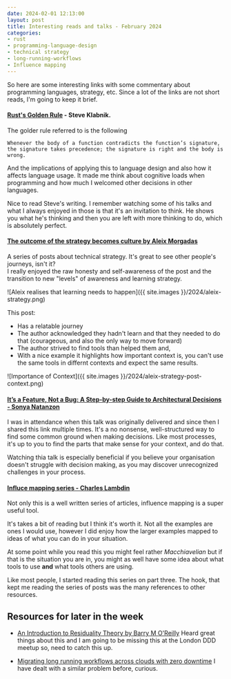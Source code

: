 ```yaml
---
date: 2024-02-01 12:13:00
layout: post
title: Interesting reads and talks - February 2024 
categories:
- rust
- programming-language-design
- technical strategy
- long-running-workflows
- Influence mapping
---
```



So here are some interesting links with some commentary about programming languages, strategy, etc. Since a lot of the links are not short reads, I'm going to keep it brief.


#### [Rust's Golden Rule](https://steveklabnik.com/writing/rusts-golden-rule) - Steve Klabnik. 

The golder rule referred to is the following

    Whenever the body of a function contradicts the function’s signature, the signature takes precedence; the signature is right and the body is wrong.

And the implications of applying this to language design and also how it affects language usage. It made me think about cognitive loads when programming and how much I welcomed other decisions in other languages. 

Nice to read Steve's writing. I remember watching some of his talks and what I always enjoyed in those is that it's an invitation to think. He shows you what he's thinking and then you are left with more thinking to do, which is absolutely perfect. 




#### [The outcome of the strategy becomes culture  by Aleix Morgadas](https://learnings.aleixmorgadas.dev/p/the-outcome-of-the-strategy-becomes)

A series of posts about technical strategy. It's great to see other people's journeys, isn't it?  
I really enjoyed the raw honesty and self-awareness of the post and the transition to new "levels" of awareness and learning strategy. 

![Aleix realises that learning needs to happen]({{ site.images }}/2024/aleix-strategy.png)

This post:

* Has a relatable journey
* The author acknowledged they hadn't learn and that they needed to do that (courageous, and also the only way to move forward)
* The author strived to find tools than helped them and,
* With a nice example it highlights how important context is, you can't use the same tools in differnt contexts and expect the same results.

![Importance of Context]({{ site.images }}/2024/aleix-strategy-post-context.png)

#### [It’s a Feature, Not a Bug: A Step-by-step Guide to Architectural Decisions - Sonya Natanzon](https://www.youtube.com/watch?v=chrjl9ALtKQ) 

I was in attendance when this talk was originally delivered and since then I shared this link multiple times. 
It's a no nonsense, well-structured way to find some common ground when making decisions. Like most processes, it's up to you to find the parts that make sense for your context, and do that. 

Watching thia talk is especially beneficial if you believe your organisation doesn't struggle with decision making, as you may discover unrecognized challenges in your process.


#### [Influce mapping series - Charles Lambdin](https://charleslambdin.com/2021/12/14/influence-mapping-part-1/) 

Not only this is a well written series of articles, influence mapping is a super useful tool. 

It's takes a bit of reading but I think it's worth it. Not all the examples are ones I would use, however I did enjoy how the larger examples mapped to ideas of what you can do in your situation. 

At some point while you read this you might feel rather _Macchiavelian_ but if that is the situation you are in, you might as well have some idea about what tools to use **and** what tools others are using. 

Like most people, I started reading this series on part three. The  hook, that kept me reading the series of posts was the many references to other resources. 

## Resources for later in the week

* [An Introduction to Residuality Theory by Barry M O'Reilly](https://virtualddd.com/sessions/83) Heard great things about this and I am going to be missing this at the London DDD meetup so, need to catch this up.

* [Migrating long running workflows across clouds with zero downtime](https://www.inngest.com/blog/migrating-across-clouds-with-zero-downtime) I have dealt with a similar problem before, curious. 
